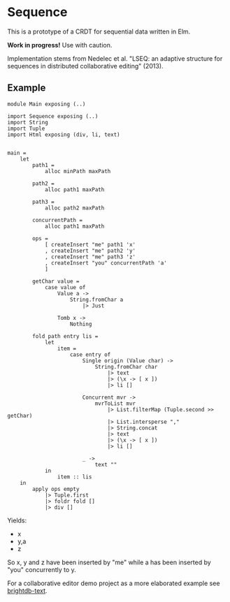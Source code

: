 # Sequence

This is a prototype of a CRDT for sequential data written in Elm.

**Work in progress!** Use with caution.

Implementation stems from Nedelec et al. "LSEQ: an adaptive structure for sequences in distributed collaborative editing" (2013).

## Example

```
module Main exposing (..)

import Sequence exposing (..)
import String
import Tuple
import Html exposing (div, li, text)


main =
    let
        path1 =
            alloc minPath maxPath

        path2 =
            alloc path1 maxPath

        path3 =
            alloc path2 maxPath

        concurrentPath =
            alloc path1 maxPath

        ops =
            [ createInsert "me" path1 'x'
            , createInsert "me" path2 'y'
            , createInsert "me" path3 'z'
            , createInsert "you" concurrentPath 'a'
            ]

        getChar value =
            case value of
                Value a ->
                    String.fromChar a
                        |> Just

                Tomb x ->
                    Nothing

        fold path entry lis =
            let
                item =
                    case entry of
                        Single origin (Value char) ->
                            String.fromChar char
                                |> text
                                |> (\x -> [ x ])
                                |> li []

                        Concurrent mvr ->
                            mvrToList mvr
                                |> List.filterMap (Tuple.second >> getChar)
                                |> List.intersperse ","
                                |> String.concat
                                |> text
                                |> (\x -> [ x ])
                                |> li []

                        _ ->
                            text ""
            in
                item :: lis
    in
        apply ops empty
            |> Tuple.first
            |> foldr fold []
            |> div []
```

Yields:

* x
* y,a
* z

So x, y and z have been inserted by "me" while a has been inserted by "you" concurrently to y.

For a collaborative editor demo project as a more elaborated example see [brightdb-text](brightdb/brightdb-text).

